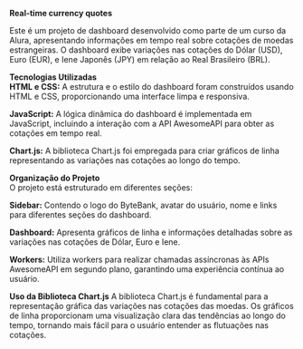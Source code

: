 <strong>Real-time currency quotes</strong>

Este é um projeto de dashboard desenvolvido como parte de um curso da Alura, apresentando informações em tempo real sobre cotações de moedas estrangeiras. O dashboard exibe variações nas cotações do Dólar (USD), Euro (EUR), e Iene Japonês (JPY) em relação ao Real Brasileiro (BRL).

<strong>Tecnologias Utilizadas</strong>
<br>
<strong>HTML e CSS:</strong> A estrutura e o estilo do dashboard foram construídos usando HTML e CSS, proporcionando uma interface limpa e responsiva.

<strong>JavaScript:</strong> A lógica dinâmica do dashboard é implementada em JavaScript, incluindo a interação com a API AwesomeAPI para obter as cotações em tempo real.

<strong>Chart.js:</strong> A biblioteca Chart.js foi empregada para criar gráficos de linha representando as variações nas cotações ao longo do tempo.

<strong>Organização do Projeto</strong>
<br>
O projeto está estruturado em diferentes seções:

<strong>Sidebar:</strong> Contendo o logo do ByteBank, avatar do usuário, nome e links para diferentes seções do dashboard.

<strong>Dashboard:</strong> Apresenta gráficos de linha e informações detalhadas sobre as variações nas cotações de Dólar, Euro e Iene.

<strong>Workers:</strong> Utiliza workers para realizar chamadas assíncronas às APIs AwesomeAPI em segundo plano, garantindo uma experiência contínua ao usuário.

<strong>Uso da Biblioteca Chart.js</strong>
A biblioteca Chart.js é fundamental para a representação gráfica das variações nas cotações das moedas. Os gráficos de linha proporcionam uma visualização clara das tendências ao longo do tempo, tornando mais fácil para o usuário entender as flutuações nas cotações.

<br>
<br>
<br>


